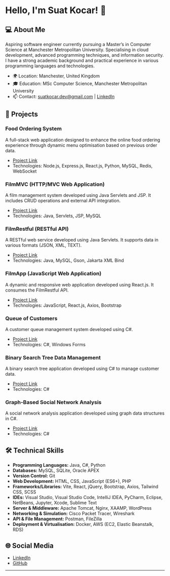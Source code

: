 # Hello, I'm Suat Kocar! 👋

## 💻 About Me
Aspiring software engineer currently pursuing a Master’s in Computer Science at Manchester Metropolitan University. Specialising in cloud development, advanced programming techniques, and information security. I have a strong academic background and practical experience in various programming languages and technologies.

- 🌍 Location: Manchester, United Kingdom
- 🎓 Education: MSc Computer Science, Manchester Metropolitan University
- 📫 Contact: suatkocar.dev@gmail.com | [LinkedIn](https://www.linkedin.com/in/suatkocar)

## 🚀 Projects
### Food Ordering System
A full-stack web application designed to enhance the online food ordering experience through dynamic menu optimisation based on previous order data.
- [Project Link](https://github.com/suatkocar/food-ordering-system)
- Technologies: Node.js, Express.js, React.js, Python, MySQL, Redis, WebSocket

### FilmMVC (HTTP/MVC Web Application)
A film management system developed using Java Servlets and JSP. It includes CRUD operations and external API integration.
- [Project Link](https://github.com/suatkocar/FilmMVC)
- Technologies: Java, Servlets, JSP, MySQL

### FilmRestful (RESTful API)
A RESTful web service developed using Java Servlets. It supports data in various formats (JSON, XML, TEXT).
- [Project Link](https://github.com/suatkocar/FilmRestful)
- Technologies: Java, MySQL, Gson, Jakarta XML Bind

### FilmApp (JavaScript Web Application)
A dynamic and responsive web application developed using React.js. It consumes the FilmRestful API.
- [Project Link](https://github.com/suatkocar/FilmApp)
- Technologies: JavaScript, React.js, Axios, Bootstrap

### Queue of Customers
A customer queue management system developed using C#.
- [Project Link](https://github.com/suatkocar/QueueOfCustomers)
- Technologies: C#, Windows Forms

### Binary Search Tree Data Management
A binary search tree application developed using C# to manage customer data.
- [Project Link](https://github.com/suatkocar/BinarySearchTreeDataManagement)
- Technologies: C#

### Graph-Based Social Network Analysis
A social network analysis application developed using graph data structures in C#.
- [Project Link](https://github.com/suatkocar/GraphBasedSocialNetworkAnalysis)
- Technologies: C#

## 🛠️ Technical Skills
- **Programming Languages:** Java, C#, Python
- **Databases:** MySQL, SQLite, Oracle APEX
- **Version Control:** Git
- **Web Development:** HTML, CSS, JavaScript (ES6+), PHP
- **Frameworks/Libraries:** Vite, React, jQuery, Bootstrap, Axios, Tailwind CSS, SCSS
- **IDEs:** Visual Studio, Visual Studio Code, IntelliJ IDEA, PyCharm, Eclipse, NetBeans, Jupyter, Xcode, Sublime Text
- **Server & Middleware:** Apache Tomcat, Nginx, XAAMP, WordPress
- **Networking & Simulation:** Cisco Packet Tracer, Wireshark
- **API & File Management:** Postman, FileZilla
- **Deployment & Virtualisation:** Docker, AWS (EC2, Elastic Beanstalk, RDS)

## 🌐 Social Media
- [LinkedIn](https://www.linkedin.com/in/suatkocar)
- [GitHub](https://github.com/suatkocar)

---
